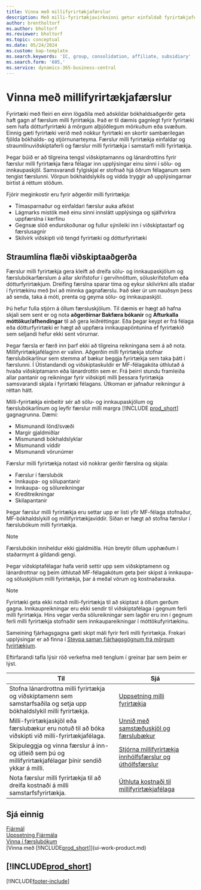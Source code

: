 ```yaml
---
title: Vinna með millifyrirtækjafærslur
description: Með milli-fyrirtækjavirkninni getur einfaldað fyrirtækjaferli og færslur á milli dótturfyrirtækja innan sama fyrirtækis.
author: brentholtorf
ms.author: bholtorf
ms.reviewer: bholtorf
ms.topic: conceptual
ms.date: 05/24/2024
ms.custom: bap-template
ms.search.keywords: 'IC, group, consolidation, affiliate, subsidiary'
ms.search.form: '605,'
ms.service: dynamics-365-business-central
---
```

# Vinna með millifyrirtækjafærslur

Fyrirtæki með fleiri en einn lögaðila með aðskildar bókhaldsaðgerðir geta haft gagn af færslum milli fyrirtækja. Það er til dæmis gagnlegt fyrir fyrirtæki sem hafa dótturfyrirtæki á mörgum alþjóðlegum mörkuðum eða svæðum. Einnig gæti fyrirtæki verið með nokkur fyrirtæki en skortir sambærilegan fjölda bókhalds- og stjórnunarteyma. Færslur milli fyrirtækja einfaldar og straumlínuviðskiptaferli og færslur milli fyrirtækja í samstarfi milli fyrirtækja.

Þegar búið er að tilgreina tengsl viðskiptamanns og lánardrottins fyrir færslur milli fyrirtækja færa félagar inn upplýsingar einu sinni í sölu- og innkaupaskjöl. Samsvarandi fylgiskjal er stofnað hjá öðrum félaganum sem tengist færslunni. Vörpun bókhaldslykils og vídda tryggir að upplýsingarnar birtist á réttum stöðum.  

Fjórir meginkostir eru fyrir aðgerðir milli fyrirtækja:  

* Tímasparnaður og einfaldari færslur auka afköst  
* Lágmarks mistök með einu sinni innslátt upplýsinga og sjálfvirkra uppfærslna í kerfinu  
* Gegnsæ slóð endurskoðunar og fullur sýnileiki inn í viðskiptastarf og færslusagnir  
* Skilvirk viðskipti við tengd fyrirtæki og dótturfyrirtæki  

## Straumlína flæði viðskiptaaðgerða  

Færslur milli fyrirtækja gera kleift að dreifa sölu- og innkaupaskjölum og færslubókarfærslum á allar skrifstofur í gervihnöttum, söluskrifstofum eða dótturfyrirtækjum. Dreifing færslna sparar tíma og eykur skilvirkni alls staðar í fyrirtækinu með því að minnka gagnafærslu. Það sker úr um nauðsyn þess að senda, taka á móti, prenta og geyma sölu- og innkaupaskjöl.  

Þú hefur fulla stjórn á öllum færsluskjölum. Til dæmis er hægt að hafna skjali sem sent er og nota **aðgerðirnar Bakfæra bókanir** og **Afturkalla móttökur/afhendingar** til að gera leiðréttingar. Eða þegar keypt er frá félaga eða dótturfyrirtæki er hægt að uppfæra innkaupapöntunina ef fyrirtækið sem seljandi hefur ekki sent vörurnar.  

Þegar færsla er færð inn þarf ekki að tilgreina reikningana sem á að nota. Millifyrirtækjafélaginn er valinn. Aðgerðin milli fyrirtækja stofnar færslubókarlínur sem stemma af bækur beggja fyrirtækja sem taka þátt í færslunni. Í Útistandandi og viðskiptaskuldir er MF-félagakóta úthlutað á hvaða viðskiptamann eða lánardrottin sem er. Frá þeirri stundu framleiða allar pantanir og reikningar fyrir viðskipti milli þessara fyrirtækja samsvarandi skjala í fyrirtæki félagans. Útkoman er jafnaður reikningur á réttan hátt.  

Milli-fyrirtækja einbeitir sér að sölu- og innkaupaskjölum og færslubókarlínum og leyfir færslur milli margra [!INCLUDE [prod_short](includes/prod_short.md)] gagnagrunna. Dæmi:

* Mismunandi lönd/svæði
* Margir gjaldmiðlar
* Mismunandi bókhaldslyklar
* Mismunandi víddir
* Mismunandi vörunúmer  

Færslur milli fyrirtækja notast við nokkrar gerðir færslna og skjala:  

* Færslur í færslubók
* Innkaupa- og sölupantanir
* Innkaupa- og sölureikningar
* Kreditreikningar
* Skilapantanir

Þegar færslur milli fyrirtækja eru settar upp er listi yfir MF-félaga stofnaður, MF-bókhaldslykill og millifyrirtækjavíddir. Síðan er hægt að stofna færslur í færslubókum milli fyrirtækja.

> [!NOTE]
> Færslubókin inniheldur ekki gjaldmiðla. Hún breytir öllum upphæðum í staðarmynt á gildandi gengi.

Þegar viðskiptafélagar hafa verið settir upp sem viðskiptamenn og lánardrottnar og þeim úthlutað MF-félagakótum geta þeir skipst á innkaupa- og söluskjölum milli fyrirtækja, þar á meðal vörum og kostnaðarauka. 

> [!NOTE]
> Fyrirtæki geta ekki notað milli-fyrirtækja til að skiptast á öllum gerðum gagna. Innkaupreikningar eru ekki sendir til viðskiptafélaga í gegnum ferli milli fyrirtækja. Hins vegar verða sölureikningar sem lagðir eru inn í gegnum ferli milli fyrirtækja stofnaðir sem innkaupareikningar í móttökufyrirtækinu.

Sameining fjárhagsgagna gæti skipt máli fyrir ferli milli fyrirtækja. Frekari upplýsingar er að finna í [Steypa saman fjárhagsgögnum frá mörgum fyrirtækjum](finance-consolidated-company-reporting.md).

Eftirfarandi tafla lýsir röð verkefna með tenglum í greinar þar sem þeim er lýst.

|Til |Sjá|
|---|---|
|Stofna lánardrottna milli fyrirtækja og viðskiptamenn sem samstarfsaðila og setja upp bókhaldslykil milli fyrirtækja.|[Uppsetning milli fyrirtækja](intercompany-how-setup.md)|
|Milli-fyrirtækjaskjöl eða færslubækur eru notuð til að bóka viðskipti við milli-fyrirtækjafélaga.|[Unnið með samstæðuskjöl og færslubækur](intercompany-how-work-documents-journals.md)|
|Skipuleggja og vinna færslur á inn- og útleið sem þú og millifyrirtækjafélagar þínir sendið ykkar á milli.|[Stjórna millifyrirtækja innhólfsfærslur og úthólfsfærslur](intercompany-how-manage-intercompany-inbox.md)|
|Nota færslur milli fyrirtækja til að dreifa kostnaði á milli samstarfsfyrirtækja.|[Úthluta kostnaði til millifyrirtækjafélaga](intercompany-allocate-costs.md)|

## Sjá einnig

[Fjármál](finance.md)  
[Uppsetning Fjármála](finance-setup-finance.md)  
[Vinna í færslubókum](ui-work-general-journals.md)  
[Vinna með [!INCLUDE[prod_short](includes/prod_short.md)]](ui-work-product.md)

## [!INCLUDE[prod_short](includes/free_trial_md.md)]  


[!INCLUDE[footer-include](includes/footer-banner.md)]
